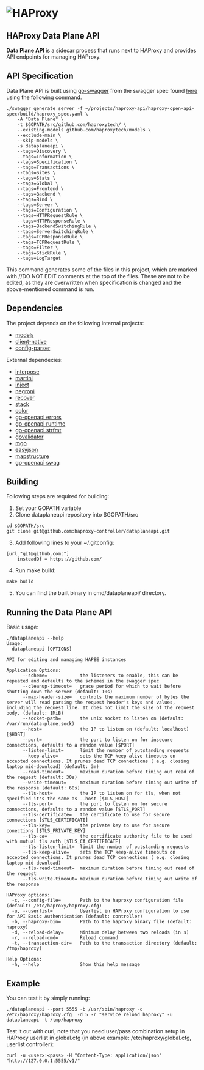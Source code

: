 # ![HAProxy](../assets/images/haproxy-weblogo-210x49.png "HAProxy")

## HAProxy Data Plane API

**Data Plane API** is a sidecar process that runs next to HAProxy and provides API endpoints for managing HAProxy.

## API Specification

Data Plane API is built using [go-swagger](https://github.com/go-swagger/go-swagger) from the swagger spec found [here](http://github.com/haproxytech/haproxy-open-api-spec/blob/2.0/build/haproxy_spec.yaml) using the following command.

```
./swagger generate server -f ~/projects/haproxy-api/haproxy-open-api-spec/build/haproxy_spec.yaml \
    -A "Data Plane" \
    -t $GOPATH/src/github.com/haproxytech/ \
    --existing-models github.com/haproxytech/models \
    --exclude-main \
    --skip-models \
    -s dataplaneapi \
    --tags=Discovery \
    --tags=Information \
    --tags=Specification \
    --tags=Transactions \
    --tags=Sites \
    --tags=Stats \
    --tags=Global \
    --tags=Frontend \
    --tags=Backend \
    --tags=Bind \
    --tags=Server \
    --tags=Configuration \
    --tags=HTTPRequestRule \
    --tags=HTTPResponseRule \
    --tags=BackendSwitchingRule \
    --tags=ServerSwitchingRule \
    --tags=TCPResponseRule \
    --tags=TCPRequestRule \
    --tags=Filter \
    --tags=StickRule \
    --tags=LogTarget 
```

This command generates some of the files in this project, which are marked with //DO NOT EDIT comments at the top of the files. These are not to be edited, as they are overwritten when specification is changed and the above-mentioned command is run.

## Dependencies

The project depends on the following internal projects:
- [models](http://github.com/haproxytech/models)
- [client-native](http://github.com/haproxytech/client-native)
- [config-parser](http://github.com/haproxytech/config-parser)

External dependecies:
- [interpose](https://github.com/carbocation/interpose)
- [martini](https://github.com/go-martini/martini)
- [inject](https://github.com/codegangsta/inject)
- [negroni](https://github.com/urfave/negroni)
- [recover](https://github.com/dre1080/recover)
- [stack](https://github.com/facebookgo/stack)
- [color](github.com/fatih/color)
- [go-openapi errors](https://github.com/go-openapi/errors)
- [go-openapi runtime](https://github.com/go-openapi/runtime)
- [go-openapi strfmt](https://github.com/go-openapi/strfmt)
- [govalidator](https://github.com/asaskevich/govalidator)
- [mgo](https://github.com/globalsign/mgo)
- [easyjson](https://github.com/mailru/easyjson)
- [mapstructure](https://github.com/mitchellh/mapstructure)
- [go-openapi swag](https://github.com/go-openapi/swag)

## Building

Following steps are required for building:

1. Set your GOPATH variable
2. Clone dataplaneapi repository into $GOPATH/src

```
cd $GOPATH/src
git clone git@github.com:haproxy-controller/dataplaneapi.git
```

3. Add following lines to your ~/.gitconfig:
```
[url "git@github.com:"]
    insteadOf = https://github.com/
```
4. Run make build:

```
make build
```

5. You can find the built binary in cmd/dataplaneapi/ directory.

## Running the Data Plane API

Basic usage:

```
./dataplaneapi --help
Usage:
  dataplaneapi [OPTIONS]

API for editing and managing HAPEE instances

Application Options:
      --scheme=            the listeners to enable, this can be repeated and defaults to the schemes in the swagger spec
      --cleanup-timeout=   grace period for which to wait before shutting down the server (default: 10s)
      --max-header-size=   controls the maximum number of bytes the server will read parsing the request header's keys and values, including the request line. It does not limit the size of the request body. (default: 1MiB)
      --socket-path=       the unix socket to listen on (default: /var/run/data-plane.sock)
      --host=              the IP to listen on (default: localhost) [$HOST]
      --port=              the port to listen on for insecure connections, defaults to a random value [$PORT]
      --listen-limit=      limit the number of outstanding requests
      --keep-alive=        sets the TCP keep-alive timeouts on accepted connections. It prunes dead TCP connections ( e.g. closing laptop mid-download) (default: 3m)
      --read-timeout=      maximum duration before timing out read of the request (default: 30s)
      --write-timeout=     maximum duration before timing out write of the response (default: 60s)
      --tls-host=          the IP to listen on for tls, when not specified it's the same as --host [$TLS_HOST]
      --tls-port=          the port to listen on for secure connections, defaults to a random value [$TLS_PORT]
      --tls-certificate=   the certificate to use for secure connections [$TLS_CERTIFICATE]
      --tls-key=           the private key to use for secure conections [$TLS_PRIVATE_KEY]
      --tls-ca=            the certificate authority file to be used with mutual tls auth [$TLS_CA_CERTIFICATE]
      --tls-listen-limit=  limit the number of outstanding requests
      --tls-keep-alive=    sets the TCP keep-alive timeouts on accepted connections. It prunes dead TCP connections ( e.g. closing laptop mid-download)
      --tls-read-timeout=  maximum duration before timing out read of the request
      --tls-write-timeout= maximum duration before timing out write of the response

HAProxy options:
  -c, --config-file=       Path to the haproxy configuration file (default: /etc/haproxy/haproxy.cfg)
  -u, --userlist=          Userlist in HAProxy configuration to use for API Basic Authentication (default: controller)
  -b, --haproxy-bin=       Path to the haproxy binary file (default: haproxy)
  -d, --reload-delay=      Minimum delay between two reloads (in s)
  -r, --reload-cmd=        Reload command
  -t, --transaction-dir=   Path to the transaction directory (default: /tmp/haproxy)

Help Options:
  -h, --help               Show this help message
```

## Example 

You can test it by simply running:

```
./dataplaneapi --port 5555 -b /usr/sbin/haproxy -c /etc/haproxy/haproxy.cfg  -d 5 -r "service reload haproxy" -u dataplaneapi -t /tmp/haproxy
```

Test it out with curl, note that you need user/pass combination setup in HAProxy userlist in global.cfg (in above example: /etc/haproxy/global.cfg, userlist controller):

```
curl -u <user>:<pass> -H "Content-Type: application/json" "http://127.0.0.1:5555/v1/"
```